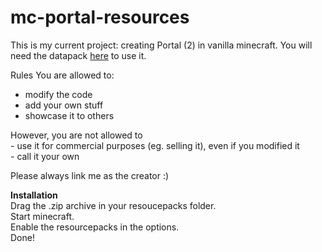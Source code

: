 # mc-portal-resources

This is my current project: creating Portal (2) in vanilla minecraft. You will need the datapack [here](https://github.com/DerBejijing/mc-portal-engine) to use it.  

Rules
You are allowed to:
  - modify the code
  - add your own stuff
  - showcase it to others

However, you are not allowed to  
    - use it for commercial purposes (eg. selling it), even if you modified it  
    - call it your own  

Please always link me as the creator :)  


**Installation**  
Drag the .zip archive in your resoucepacks folder.  
Start minecraft.  
Enable the resourcepacks in the options.  
Done!  
